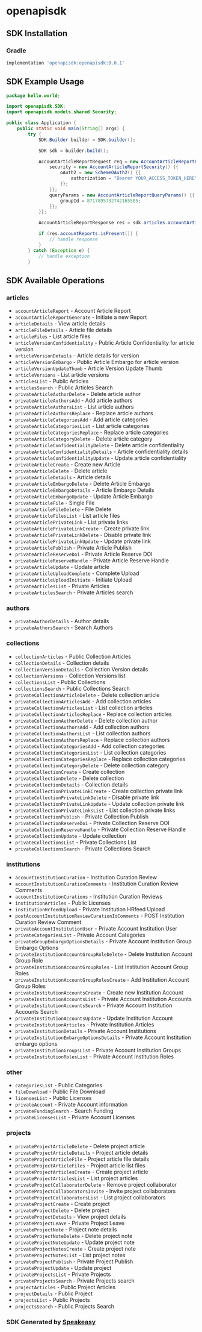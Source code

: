 # openapisdk

<!-- Start SDK Installation -->
## SDK Installation

### Gradle

```groovy
implementation 'openapisdk:openapisdk:0.0.1'
```
<!-- End SDK Installation -->

## SDK Example Usage
<!-- Start SDK Example Usage -->
```java
package hello.world;

import openapisdk.SDK;
import openapisdk.models.shared.Security;

public class Application {
    public static void main(String[] args) {
        try {
            SDK.Builder builder = SDK.builder();

            SDK sdk = builder.build();

            AccountArticleReportRequest req = new AccountArticleReportRequest() {{
                security = new AccountArticleReportSecurity() {{
                    oAuth2 = new SchemeOAuth2() {{
                        authorization = "Bearer YOUR_ACCESS_TOKEN_HERE";
                    }};
                }};
                queryParams = new AccountArticleReportQueryParams() {{
                    groupId = 8717895732742165505;
                }};
            }};

            AccountArticleReportResponse res = sdk.articles.accountArticleReport(req);

            if (res.accountReports.isPresent()) {
                // handle response
            }
        } catch (Exception e) {
            // handle exception
        }
```
<!-- End SDK Example Usage -->

<!-- Start SDK Available Operations -->
## SDK Available Operations

### articles

* `accountArticleReport` - Account Article Report
* `accountArticleReportGenerate` - Initiate a new Report
* `articleDetails` - View article details
* `articleFileDetails` - Article file details
* `articleFiles` - List article files
* `articleVersionConfidentiality` - Public Article Confidentiality for article version
* `articleVersionDetails` - Article details for version
* `articleVersionEmbargo` - Public Article Embargo for article version
* `articleVersionUpdateThumb` - Article Version Update Thumb
* `articleVersions` - List article versions
* `articlesList` - Public Articles
* `articlesSearch` - Public Articles Search
* `privateArticleAuthorDelete` - Delete article author
* `privateArticleAuthorsAdd` - Add article authors
* `privateArticleAuthorsList` - List article authors
* `privateArticleAuthorsReplace` - Replace article authors
* `privateArticleCategoriesAdd` - Add article categories
* `privateArticleCategoriesList` - List article categories
* `privateArticleCategoriesReplace` - Replace article categories
* `privateArticleCategoryDelete` - Delete article category
* `privateArticleConfidentialityDelete` - Delete article confidentiality
* `privateArticleConfidentialityDetails` - Article confidentiality details
* `privateArticleConfidentialityUpdate` - Update article confidentiality
* `privateArticleCreate` - Create new Article
* `privateArticleDelete` - Delete article
* `privateArticleDetails` - Article details
* `privateArticleEmbargoDelete` - Delete Article Embargo
* `privateArticleEmbargoDetails` - Article Embargo Details
* `privateArticleEmbargoUpdate` - Update Article Embargo
* `privateArticleFile` - Single File
* `privateArticleFileDelete` - File Delete
* `privateArticleFilesList` - List article files
* `privateArticlePrivateLink` - List private links
* `privateArticlePrivateLinkCreate` - Create private link
* `privateArticlePrivateLinkDelete` - Disable private link
* `privateArticlePrivateLinkUpdate` - Update private link
* `privateArticlePublish` - Private Article Publish
* `privateArticleReserveDoi` - Private Article Reserve DOI
* `privateArticleReserveHandle` - Private Article Reserve Handle
* `privateArticleUpdate` - Update article
* `privateArticleUploadComplete` - Complete Upload
* `privateArticleUploadInitiate` - Initiate Upload
* `privateArticlesList` - Private Articles
* `privateArticlesSearch` - Private Articles search

### authors

* `privateAuthorDetails` - Author details
* `privateAuthorsSearch` - Search Authors

### collections

* `collectionArticles` - Public Collection Articles
* `collectionDetails` - Collection details
* `collectionVersionDetails` - Collection Version details
* `collectionVersions` - Collection Versions list
* `collectionsList` - Public Collections
* `collectionsSearch` - Public Collections Search
* `privateCollectionArticleDelete` - Delete collection article
* `privateCollectionArticlesAdd` - Add collection articles
* `privateCollectionArticlesList` - List collection articles
* `privateCollectionArticlesReplace` - Replace collection articles
* `privateCollectionAuthorDelete` - Delete collection author
* `privateCollectionAuthorsAdd` - Add collection authors
* `privateCollectionAuthorsList` - List collection authors
* `privateCollectionAuthorsReplace` - Replace collection authors
* `privateCollectionCategoriesAdd` - Add collection categories
* `privateCollectionCategoriesList` - List collection categories
* `privateCollectionCategoriesReplace` - Replace collection categories
* `privateCollectionCategoryDelete` - Delete collection category
* `privateCollectionCreate` - Create collection
* `privateCollectionDelete` - Delete collection
* `privateCollectionDetails` - Collection details
* `privateCollectionPrivateLinkCreate` - Create collection private link
* `privateCollectionPrivateLinkDelete` - Disable private link
* `privateCollectionPrivateLinkUpdate` - Update collection private link
* `privateCollectionPrivateLinksList` - List collection private links
* `privateCollectionPublish` - Private Collection Publish
* `privateCollectionReserveDoi` - Private Collection Reserve DOI
* `privateCollectionReserveHandle` - Private Collection Reserve Handle
* `privateCollectionUpdate` - Update collection
* `privateCollectionsList` - Private Collections List
* `privateCollectionsSearch` - Private Collections Search

### institutions

* `accountInstitutionCuration` - Institution Curation Review
* `accountInstitutionCurationComments` - Institution Curation Review Comments
* `accountInstitutionCurations` - Institution Curation Reviews
* `institutionArticles` - Public Licenses
* `institutionHrfeedUpload` - Private Institution HRfeed Upload
* `postAccountInstitutionReviewCurationIdComments` - POST Institution Curation Review Comment
* `privateAccountInstitutionUser` - Private Account Institution User
* `privateCategoriesList` - Private Account Categories
* `privateGroupEmbargoOptionsDetails` - Private Account Institution Group Embargo Options
* `privateInstitutionAccountGroupRoleDelete` - Delete Institution Account Group Role
* `privateInstitutionAccountGroupRoles` - List Institution Account Group Roles
* `privateInstitutionAccountGroupRolesCreate` - Add Institution Account Group Roles
* `privateInstitutionAccountsCreate` - Create new Institution Account
* `privateInstitutionAccountsList` - Private Account Institution Accounts
* `privateInstitutionAccountsSearch` - Private Account Institution Accounts Search
* `privateInstitutionAccountsUpdate` - Update Institution Account
* `privateInstitutionArticles` - Private Institution Articles
* `privateInstitutionDetails` - Private Account Institutions
* `privateInstitutionEmbargoOptionsDetails` - Private Account Institution embargo options
* `privateInstitutionGroupsList` - Private Account Institution Groups
* `privateInstitutionRolesList` - Private Account Institution Roles

### other

* `categoriesList` - Public Categories
* `fileDownload` - Public File Download
* `licensesList` - Public Licenses
* `privateAccount` - Private Account information
* `privateFundingSearch` - Search Funding
* `privateLicensesList` - Private Account Licenses

### projects

* `privateProjectArticleDelete` - Delete project article
* `privateProjectArticleDetails` - Project article details
* `privateProjectArticleFile` - Project article file details
* `privateProjectArticleFiles` - Project article list files
* `privateProjectArticlesCreate` - Create project article
* `privateProjectArticlesList` - List project articles
* `privateProjectCollaboratorDelete` - Remove project collaborator
* `privateProjectCollaboratorsInvite` - Invite project collaborators
* `privateProjectCollaboratorsList` - List project collaborators
* `privateProjectCreate` - Create project
* `privateProjectDelete` - Delete project
* `privateProjectDetails` - View project details
* `privateProjectLeave` - Private Project Leave
* `privateProjectNote` - Project note details
* `privateProjectNoteDelete` - Delete project note
* `privateProjectNoteUpdate` - Update project note
* `privateProjectNotesCreate` - Create project note
* `privateProjectNotesList` - List project notes
* `privateProjectPublish` - Private Project Publish
* `privateProjectUpdate` - Update project
* `privateProjectsList` - Private Projects
* `privateProjectsSearch` - Private Projects search
* `projectArticles` - Public Project Articles
* `projectDetails` - Public Project
* `projectsList` - Public Projects
* `projectsSearch` - Public Projects Search

<!-- End SDK Available Operations -->

### SDK Generated by [Speakeasy](https://docs.speakeasyapi.dev/docs/using-speakeasy/client-sdks)
